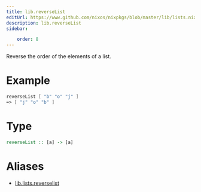 ```yaml
---
title: lib.reverseList
editUrl: https://www.github.com/nixos/nixpkgs/blob/master/lib/lists.nix#L656C17
description: lib.reverseList
sidebar:

    order: 8
---
```


Reverse the order of the elements of a list.

# Example

```nix
reverseList [ "b" "o" "j" ]
=> [ "j" "o" "b" ]
```

# Type

```haskell
reverseList :: [a] -> [a]
```


# Aliases

- [lib.lists.reverselist](/nix-doc-comments/reference/lib/lists/lib-lists-reverselist)


